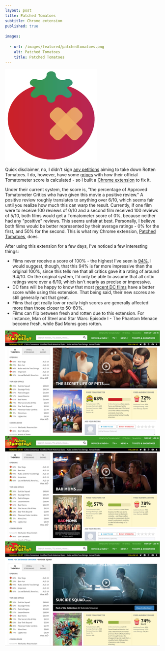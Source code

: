 ```yaml
---
layout: post
title: Patched Tomatoes
subtitle: Chrome extension
published: true

images:

  - url: /images/featured/patchedtomatoes.png
    alt: Patched Tomatoes
    title: Patched Tomatoes
---
```


<img class="aligncenter" src="/images/featured/patchedtomatoes.png" alt="patched tomatoes" width="300px" />

Quick disclaimer, no, I didn't sign [any petitions](https://www.change.org/p/don-t-listen-to-film-criticism) aiming to take down Rotten Tomatoes. I do, however, have some [gripes](http://www.goldman.gripe/) with how their official Tomatometer score is calculated - so I built a [Chrome extension](https://chrome.google.com/webstore/detail/patched-tomatoes/daceaaccoiggipikdodkejceenipddop) to fix it.

Under their current system, the score is, "the percentage of Approved Tomatometer Critics who have given this movie a positive review." A positive review roughly translates to anything over 6/10, which seems fair until you realize how much this can warp the result. Currently, if one film were to receive 100 reviews of 0/10 and a second film received 100 reviews of 5/10, both films would get a Tomatometer score of 0%, because neither had any "positive" reviews. This seems unfair at best. Personally, I believe both films would be better represented by their average ratings - 0% for the first, and 50% for the second. This is what my Chrome extension, [Patched Tomatoes](https://chrome.google.com/webstore/detail/patched-tomatoes/daceaaccoiggipikdodkejceenipddop), does.

After using this extension for a few days, I've noticed a few interesting things:

- Films never receive a score of 100% - the highest I've seen is [94%](https://www.rottentomatoes.com/m/the_wizard_of_oz_1939). I would suggest, though, that this 94% is far more impressive than the original 100%, since this tells me that all critics gave it a rating of around 9.4/10. On the original system, I'd only be able to assume that all critic ratings were over a 6/10, which isn't nearly as precise or impressive.
- DC fans will be happy to know that most [recent DC films](https://www.rottentomatoes.com/m/superman_man_of_steel/) have a better score while using this extension. That being said, their new scores are still generally not that great.
- Films that get really low or really high scores are generally affected more than those closer to 50-60%.
- Films can flip between fresh and rotten due to this extension. For instance, Man of Steel and Star Wars: Episode I - The Phantom Menace become fresh, while Bad Moms goes rotten.

<img class="aligncenter imgborder" src="/images/patched-tomatoes/rt-1.png" alt="rotten tomatoes - the secret life of pets" />

<img class="aligncenter imgborder" src="/images/patched-tomatoes/rt-2.png" alt="rotten tomatoes - bad moms" />

<img class="aligncenter imgborder" src="/images/patched-tomatoes/rt-3.png" alt="rotten tomatoes - suicide squad" />
